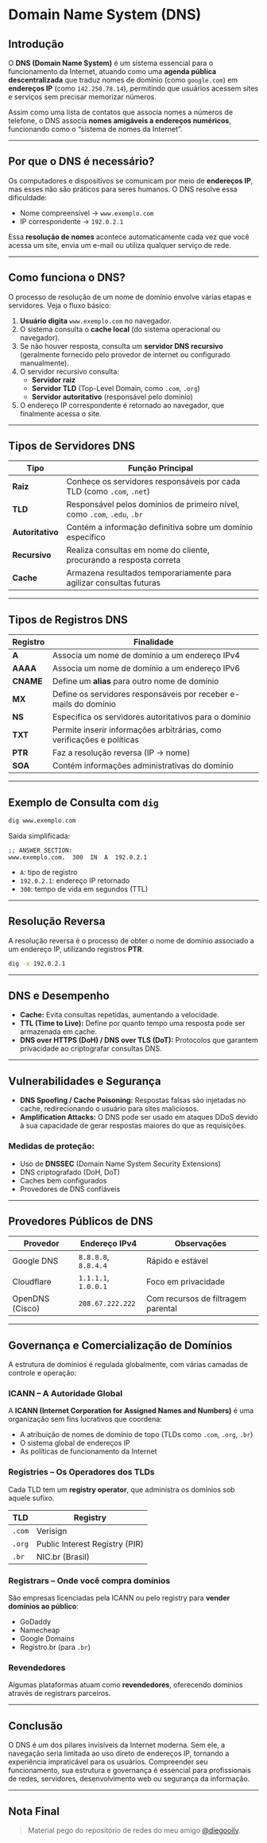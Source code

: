 # Domain Name System (DNS)

## Introdução

O **DNS (Domain Name System)** é um sistema essencial para o funcionamento da Internet, atuando como uma **agenda pública descentralizada** que traduz nomes de domínio (como `google.com`) em **endereços IP** (como `142.250.78.14`), permitindo que usuários acessem sites e serviços sem precisar memorizar números.

Assim como uma lista de contatos que associa nomes a números de telefone, o DNS associa **nomes amigáveis a endereços numéricos**, funcionando como o “sistema de nomes da Internet”.

---

## Por que o DNS é necessário?

Os computadores e dispositivos se comunicam por meio de **endereços IP**, mas esses não são práticos para seres humanos. O DNS resolve essa dificuldade:

- Nome compreensível → `www.exemplo.com`
- IP correspondente → `192.0.2.1`

Essa **resolução de nomes** acontece automaticamente cada vez que você acessa um site, envia um e-mail ou utiliza qualquer serviço de rede.

---

## Como funciona o DNS?

O processo de resolução de um nome de domínio envolve várias etapas e servidores. Veja o fluxo básico:

1. **Usuário digita** `www.exemplo.com` no navegador.
2. O sistema consulta o **cache local** (do sistema operacional ou navegador).
3. Se não houver resposta, consulta um **servidor DNS recursivo** (geralmente fornecido pelo provedor de internet ou configurado manualmente).
4. O servidor recursivo consulta:
   - **Servidor raiz**
   - **Servidor TLD** (Top-Level Domain, como `.com`, `.org`)
   - **Servidor autoritativo** (responsável pelo domínio)
5. O endereço IP correspondente é retornado ao navegador, que finalmente acessa o site.

---

## Tipos de Servidores DNS

| Tipo             | Função Principal                                                         |
| ---------------- | ------------------------------------------------------------------------ |
| **Raiz**         | Conhece os servidores responsáveis por cada TLD (como `.com`, `.net`)    |
| **TLD**          | Responsável pelos domínios de primeiro nível, como `.com`, `.edu`, `.br` |
| **Autoritativo** | Contém a informação definitiva sobre um domínio específico               |
| **Recursivo**    | Realiza consultas em nome do cliente, procurando a resposta correta      |
| **Cache**        | Armazena resultados temporariamente para agilizar consultas futuras      |

---

## Tipos de Registros DNS

| Registro  | Finalidade                                                             |
| --------- | ---------------------------------------------------------------------- |
| **A**     | Associa um nome de domínio a um endereço IPv4                          |
| **AAAA**  | Associa um nome de domínio a um endereço IPv6                          |
| **CNAME** | Define um **alias** para outro nome de domínio                         |
| **MX**    | Define os servidores responsáveis por receber e-mails do domínio       |
| **NS**    | Especifica os servidores autoritativos para o domínio                  |
| **TXT**   | Permite inserir informações arbitrárias, como verificações e políticas |
| **PTR**   | Faz a resolução reversa (IP → nome)                                    |
| **SOA**   | Contém informações administrativas do domínio                          |

---

## Exemplo de Consulta com `dig`

```bash
dig www.exemplo.com
```

Saída simplificada:

```
;; ANSWER SECTION:
www.exemplo.com.  300  IN  A  192.0.2.1
```

- `A`: tipo de registro
- `192.0.2.1`: endereço IP retornado
- `300`: tempo de vida em segundos (TTL)

---

## Resolução Reversa

A resolução reversa é o processo de obter o nome de domínio associado a um endereço IP, utilizando registros **PTR**.

```bash
dig -x 192.0.2.1
```

---

## DNS e Desempenho

- **Cache:** Evita consultas repetidas, aumentando a velocidade.
- **TTL (Time to Live):** Define por quanto tempo uma resposta pode ser armazenada em cache.
- **DNS over HTTPS (DoH) / DNS over TLS (DoT):** Protocolos que garantem privacidade ao criptografar consultas DNS.

---

## Vulnerabilidades e Segurança

- **DNS Spoofing / Cache Poisoning:** Respostas falsas são injetadas no cache, redirecionando o usuário para sites maliciosos.
- **Amplification Attacks:** O DNS pode ser usado em ataques DDoS devido à sua capacidade de gerar respostas maiores do que as requisições.

### Medidas de proteção:

- Uso de **DNSSEC** (Domain Name System Security Extensions)
- DNS criptografado (DoH, DoT)
- Caches bem configurados
- Provedores de DNS confiáveis

---

## Provedores Públicos de DNS

| Provedor        | Endereço IPv4        | Observações                        |
| --------------- | -------------------- | ---------------------------------- |
| Google DNS      | `8.8.8.8`, `8.8.4.4` | Rápido e estável                   |
| Cloudflare      | `1.1.1.1`, `1.0.0.1` | Foco em privacidade                |
| OpenDNS (Cisco) | `208.67.222.222`     | Com recursos de filtragem parental |

---

## Governança e Comercialização de Domínios

A estrutura de domínios é regulada globalmente, com várias camadas de controle e operação:

### ICANN – A Autoridade Global

A **ICANN (Internet Corporation for Assigned Names and Numbers)** é uma organização sem fins lucrativos que coordena:

- A atribuição de nomes de domínio de topo (TLDs como `.com`, `.org`, `.br`)
- O sistema global de endereços IP
- As políticas de funcionamento da Internet

### Registries – Os Operadores dos TLDs

Cada TLD tem um **registry operator**, que administra os domínios sob aquele sufixo.

| TLD    | Registry                       |
| ------ | ------------------------------ |
| `.com` | Verisign                       |
| `.org` | Public Interest Registry (PIR) |
| `.br`  | NIC.br (Brasil)                |

### Registrars – Onde você compra domínios

São empresas licenciadas pela ICANN ou pelo registry para **vender domínios ao público**:

- GoDaddy
- Namecheap
- Google Domains
- Registro.br (para `.br`)

### Revendedores

Algumas plataformas atuam como **revendedores**, oferecendo domínios através de registrars parceiros.

---

## Conclusão

O DNS é um dos pilares invisíveis da Internet moderna. Sem ele, a navegação seria limitada ao uso direto de endereços IP, tornando a experiência impraticável para os usuários. Compreender seu funcionamento, sua estrutura e governança é essencial para profissionais de redes, servidores, desenvolvimento web ou segurança da informação.

---

## Nota Final

> Material pego do repositório de redes do meu amigo <a href="#">@diegooilv</a>.
